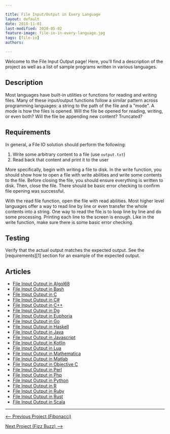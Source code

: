 ```yaml
---

title: File Input/Output in Every Language
layout: default
date: 2018-11-01
last-modified: 2020-05-02
feature-image: file-io-in-every-language.jpg
tags: [file-io]
authors:

---
```


Welcome to the File Input Output page! Here, you'll find a description of the project as well as a list of sample programs written in various languages.

## Description

Most languages have built-in utilities or functions for reading and writing files.
Many of these input/output functions follow a similar pattern across programming languages:
a string to the path of the file and a "mode". A mode is how the files is opened.
Will the file be opened for reading, writing, or even both?
Will the file be appending new content? Truncated?


## Requirements

In general, a File IO solution should perform the following:

1. Write some arbitrary content to a file (use `output.txt`)
2. Read back that content and print it to the user

More specifically, begin with writing a file to disk. In the write function, you should show how
to open a file with write abilities and write some contents to the file. Before closing the file,
you should ensure everything is written to disk. Then, close the file. There should be basic error
checking to confirm file opening was successful.

With the read file function, open the file with read abilities. Most higher level languages
offer a way to read line by line or even transfer the whole contents into a string. One way
to read the file is to loop line by line and do some processing. Printing each line to the
screen is enough. Like in the write function, make sure there is some basic error checking.


## Testing

Verify that the actual output matches the expected output. See the
[requirements][1] section for an example of the expected output.


## Articles

- [File Input Output in Algol68](https://sampleprograms.io/projects/file-input-output/algol68)
- [File Input Output in Bash](https://sampleprograms.io/projects/file-input-output/bash)
- [File Input Output in C](https://sampleprograms.io/projects/file-input-output/c)
- [File Input Output in C#](https://sampleprograms.io/projects/file-input-output/c-sharp)
- [File Input Output in C++](https://sampleprograms.io/projects/file-input-output/c-plus-plus)
- [File Input Output in Dg](https://sampleprograms.io/projects/file-input-output/dg)
- [File Input Output in Euphoria](https://sampleprograms.io/projects/file-input-output/euphoria)
- [File Input Output in Go](https://sampleprograms.io/projects/file-input-output/go)
- [File Input Output in Haskell](https://sampleprograms.io/projects/file-input-output/haskell)
- [File Input Output in Java](https://sampleprograms.io/projects/file-input-output/java)
- [File Input Output in Javascript](https://sampleprograms.io/projects/file-input-output/javascript)
- [File Input Output in Kotlin](https://sampleprograms.io/projects/file-input-output/kotlin)
- [File Input Output in Lua](https://sampleprograms.io/projects/file-input-output/lua)
- [File Input Output in Mathematica](https://sampleprograms.io/projects/file-input-output/mathematica)
- [File Input Output in Matlab](https://sampleprograms.io/projects/file-input-output/matlab)
- [File Input Output in Objective C](https://sampleprograms.io/projects/file-input-output/objective-c)
- [File Input Output in Perl](https://sampleprograms.io/projects/file-input-output/perl)
- [File Input Output in Php](https://sampleprograms.io/projects/file-input-output/php)
- [File Input Output in Python](https://sampleprograms.io/projects/file-input-output/python)
- [File Input Output in R](https://sampleprograms.io/projects/file-input-output/r)
- [File Input Output in Ruby](https://sampleprograms.io/projects/file-input-output/ruby)
- [File Input Output in Rust](https://sampleprograms.io/projects/file-input-output/rust)
- [File Input Output in Scala](https://sampleprograms.io/projects/file-input-output/scala)

---

<nav class="project-nav">

<div id="prev" markdown="1">

[<-- Previous Project (Fibonacci)](https://sampleprograms.io/projects/fibonacci)

</div>

<div id="next" markdown="1">

[Next Project (Fizz Buzz) -->](https://sampleprograms.io/projects/fizz-buzz)

</div>

</nav>